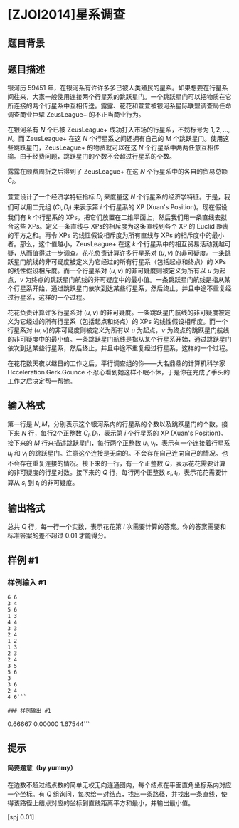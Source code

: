 # [ZJOI2014]星系调查

## 题目背景



## 题目描述

银河历 $59451$ 年，在银河系有许许多多已被人类殖民的星系。如果想要在行星系间往来，大家一般使用连接两个行星系的跳跃星门。一个跳跃星门可以把物质在它所连接的两个行星系中互相传送。露露、花花和萱萱被银河系星际联盟调查局任命调查商业巨擘 ZeusLeague+ 的不正当商业行为。

在银河系有 $N$ 个已被 ZeusLeague+ 成功打入市场的行星系，不妨标号为 $1,2,...,N$。而 ZeusLeague+ 在这 $N$ 个行星系之间还拥有自己的 $M$ 个跳跃星门。使用这些跳跃星门，ZeusLeague+ 的物资就可以在这 $N$ 个行星系中两两任意互相传输。由于经费问题，跳跃星门的个数不会超过行星系的个数。

露露在颇费周折之后得到了 ZeusLeague+ 在这 $N$ 个行星系中的各自的贸易总额 $C_i$。

萱萱设计了一个经济学特征指标 $D_i$ 来度量这 $N$ 个行星系的经济学特征。于是，我们可以用二元组 $(C_i,D_i)$ 来表示第 $i$ 个行星系的 XP (Xuan's Position)。现在假设我们有 $k$ 个行星系的 XPs，把它们放置在二维平面上，然后我们用一条直线去拟合这些 XPs。定义一条直线与 XPs的相斥度为这条直线到各个 XP 的 Euclid 距离的平方之和。再令 XPs 的线性假设相斥度为所有直线与 XPs 的相斥度中的最小者。那么，这个值越小，ZeusLeague+ 在这 $k$ 个行星系中的相互贸易活动就越可疑，从而值得进一步调查。花花负责计算许多行星系对 $(u,v)$ 的非可疑度。一条跳跃星门航线的非可疑度被定义为它经过的所有行星系（包括起点和终点）的 XPs 的线性假设相斥度。而一个行星系对 $(u,v)$ 的非可疑度则被定义为所有以 $u$ 为起点，$v$ 为终点的跳跃星门航线的非可疑度中的最小值。一条跳跃星门航线是指从某个行星系开始，通过跳跃星门依次到达某些行星系，然后终止，并且中途不重复经过行星系，这样的一个过程。

花花负责计算许多行星系对 $(u,v)$ 的非可疑度。一条跳跃星门航线的非可疑度被定义为它经过的所有行星系（包括起点和终点）的 XPs 的线性假设相斥度。而一个行星系对 $(u,v)$的非可疑度则被定义为所有以 $u$ 为起点，$v$ 为终点的跳跃星门航线的非可疑度中的最小值。一条跳跃星门航线是指从某个行星系开始，通过跳跃星门依次到达某些行星系，然后终止，并且中途不重复经过行星系，这样的一个过程。

在花花数天夜以继日的工作之后，平行调查组的你——大名鼎鼎的计算机科学家 Hcceleration.Gerk.Gounce 不忍心看到她这样不眠不休，于是你在完成了手头的工作之后决定帮一帮她。


## 输入格式

第一行是 $N,M$，分别表示这个银河系内的行星系的个数以及跳跃星门的个数。接下来 $N$ 行，每行2个正整数 $C_i,D_i$，表示第 $i$ 个行星系的 XP (Xuan's Position)。接下来的 $M$ 行来描述跳跃星门，每行两个正整数 $u_i,v_i$，表示有一个连接着行星系 $u_i$ 和 $v_i$ 的跳跃星门。注意这个连接是无向的。不会存在自己连向自己的情况。也不会存在重复连接的情况。接下来的一行，有一个正整数 $Q$，表示花花需要计算的非可疑度的行星对数。接下来的 $Q$ 行，每行两个正整数 $s_i,t_i$，表示花花需要计算从 $s_i$ 到 $t_i$ 的非可疑度。


## 输出格式

总共 $Q$ 行，每一行一个实数，表示花花第 $i$ 次需要计算的答案。你的答案需要和标准答案的差不超过 $0.01$ 才能得分。

## 样例 #1

### 样例输入 #1
```
6 6
3 4
5 6
1 3
4 4
3 3
2 4
1 2
1 3
2 3
2 4
3 5
5 6
3
3 6
2 4
4 6```

### 样例输出 #1

```
0.66667 
0.00000 
1.67544```

## 提示

#### 简要题意（by yummy）

在边数不超过结点数的简单无权无向连通图内，每个结点在平面直角坐标系内对应一个坐标。有 $Q$ 组询问，每次给一对结点，找出一条路径，并找出一条直线，使得该路径上结点对应的坐标到直线距离平方和最小，并输出最小值。

[spj 0.01]

